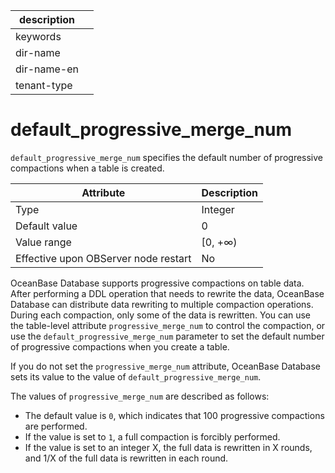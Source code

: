 | description ||
|---|---|
| keywords ||
| dir-name ||
| dir-name-en ||
| tenant-type ||

# default_progressive_merge_num

`default_progressive_merge_num` specifies the default number of progressive compactions when a table is created.

| **Attribute** | **Description** |
|------------------|----------|
| Type | Integer |
| Default value | 0 |
| Value range | \[0, +∞) |
| Effective upon OBServer node restart | No |

OceanBase Database supports progressive compactions on table data. After performing a DDL operation that needs to rewrite the data, OceanBase Database can distribute data rewriting to multiple compaction operations. During each compaction, only some of the data is rewritten. You can use the table-level attribute `progressive_merge_num` to control the compaction, or use the `default_progressive_merge_num` parameter to set the default number of progressive compactions when you create a table.

If you do not set the `progressive_merge_num` attribute, OceanBase Database sets its value to the value of `default_progressive_merge_num`.

The values of `progressive_merge_num` are described as follows:

* The default value is `0`, which indicates that 100 progressive compactions are performed.
* If the value is set to `1`, a full compaction is forcibly performed.
* If the value is set to an integer X, the full data is rewritten in X rounds, and 1/X of the full data is rewritten in each round.
